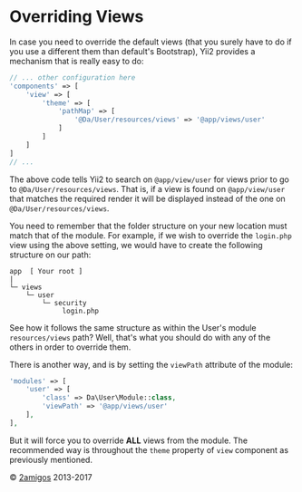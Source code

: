 Overriding Views
================

In case you need to override the default views (that you surely have to do if you use a different them than default's 
Bootstrap), Yii2 provides a mechanism that is really easy to do: 
 
```php
// ... other configuration here
'components' => [
    'view' => [
        'theme' => [
            'pathMap' => [
                '@Da/User/resources/views' => '@app/views/user'
            ]
        ]
    ]
]
// ...
```

The above code tells Yii2 to search on `@app/view/user` for views prior to go to `@Da/User/resources/views`. That is, 
if a view is found on `@app/view/user` that matches the required render it will be displayed instead of the one on 
`@Da/User/resources/views`.

You need to remember that the folder structure on your new location must match that of the module. For example, if we 
wish to override the `login.php` view using the above setting, we would have to create the following structure on our 
path: 

```
app  [ Your root ]
|
└─ views
    └─ user
        └─ security
             login.php
```

See how it follows the same structure as within the User's module `resources/views` path? Well, that's what you should 
do with any of the others in order to override them.

There is another way, and is by setting the `viewPath` attribute of the module: 

```php
'modules' => [
    'user' => [
        'class' => Da\User\Module::class,
        'viewPath' => '@app/views/user'
    ],
],
```
But it will force you to override **ALL** views from the module. The recommended way is throughout the `theme` property 
of `view` component as previously mentioned.

© [2amigos](http://www.2amigos.us/) 2013-2017
